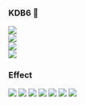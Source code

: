 ### KDB6 👋   
<a href="https://kdb6.github.io/codingclass/index.html"><img src="https://img.shields.io/badge/class-3DDC84?style=flat-square&logo=github&logoColor=white"/></a>   
<a href="https://kdb6.github.io/codingclass/javascript/index.html"><img src="https://img.shields.io/badge/javascript-16009A?style=flat-square&logo=github&logoColor=white"/></a>   
<a href="https://kdb6.github.io/codingclass/html/alphabet.html"><img src="https://img.shields.io/badge/html-A700C2?style=flat-square&logo=github&logoColor=white"/></a>   
<a href="https://kdb6.github.io/codingclass/css/index.html"><img src="https://img.shields.io/badge/css-E20000?style=flat-square&logo=github&logoColor=white"/></a>   

### Effect
<a href="https://kdb6.github.io/codingclass/javascript/effect/gameEffect01.html"><img src="https://img.shields.io/badge/game-00D37B?style=flat-square&logo=github&logoColor=white"/></a>
<a href="https://kdb6.github.io/codingclass/javascript/effect/dataEffect01.html"><img src="https://img.shields.io/badge/data-00D3AD?style=flat-square&logo=github&logoColor=white"/></a>
<a href="https://kdb6.github.io/codingclass/javascript/effect/searchEffect01.html"><img src="https://img.shields.io/badge/search-37CFFF?style=flat-square&logo=github&logoColor=white"/></a>
<a href="https://kdb6.github.io/codingclass/javascript/effect/quizEffect01.html"><img src="https://img.shields.io/badge/quiz-19FF05?style=flat-square&logo=github&logoColor=white"/></a>
<a href="https://kdb6.github.io/codingclass/javascript/effect/mouseEffect01.html"><img src="https://img.shields.io/badge/mouse-A6FFFA?style=flat-square&logo=github&logoColor=white"/></a>
<a href="https://kdb6.github.io/codingclass/javascript/effect/parallaxEffect01.html"><img src="https://img.shields.io/badge/parallax-A6BFFF?style=flat-square&logo=github&logoColor=white"/></a>
<a href="https://kdb6.github.io/codingclass/javascript/effect/sliderEffect01.html"><img src="https://img.shields.io/badge/slider-CBB9FF?style=flat-square&logo=github&logoColor=white"/></a>

